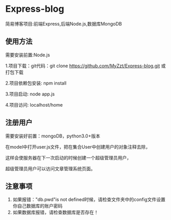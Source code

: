 # Express-blog
简易博客项目:前端Express,后端Node.js,数据库MongoDB
## 使用方法
需要安装前置:Node.js

1.项目下载：git代码：git clone https://github.com/MyZzt/Express-blog.git  或  打包下载

2.项目依赖包安装: npm install

3.项目启动: node app.js

4.项目访问: localhost/home

## 注册用户
需要安装好前置：mongoDB，python3.0+版本

在model中打开user.js文件，把在集合User中创建用户的对象注释去除，

这样会使服务器在下一次启动的时候创建一个超级管理员用户，

超级管理员用户可以访问文章管理系统页面。

## 注意事项
1. 如果报错："db.pwd"is not defined时候，请检查文件夹中的config文件设置你自己数据库的账户密码
2. 如果数据库报错，请检查数据库是否存在！
